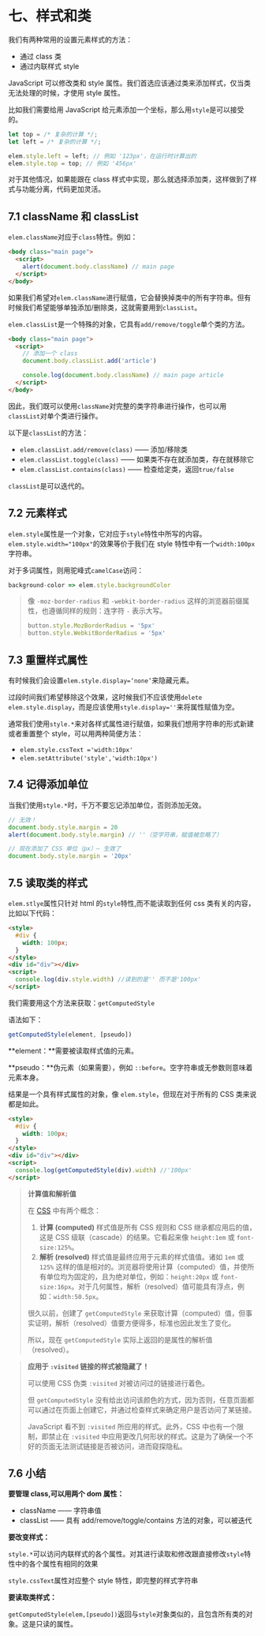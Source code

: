 # 七、样式和类

我们有两种常用的设置元素样式的方法：

- 通过 class 类
- 通过内联样式 style

JavaScript 可以修改类和 style 属性。我们首选应该通过类来添加样式，仅当类无法处理的时候，才使用 style 属性。

比如我们需要给用 JavaScript 给元素添加一个坐标，那么用`style`是可以接受的。

```javascript
let top = /* 复杂的计算 */;
let left = /* 复杂的计算 */;

elem.style.left = left; // 例如 '123px'，在运行时计算出的
elem.style.top = top; // 例如 '456px'
```

对于其他情况，如果能跟在 class 样式中实现，那么就选择添加类，这样做到了样式与功能分离，代码更加灵活。

## 7.1 className 和 classList

`elem.className`对应于`class`特性。例如：

```html
<body class="main page">
  <script>
    alert(document.body.className) // main page
  </script>
</body>
```

如果我们希望对`elem.className`进行赋值，它会替换掉类中的所有字符串。但有时候我们希望能够单独添加/删除类，这就需要用到`classList`。

`elem.classList`是一个特殊的对象，它具有`add/remove/toggle`单个类的方法。

```html
<body class="main page">
  <script>
    // 添加一个 class
    document.body.classList.add('article')

    console.log(document.body.className) // main page article
  </script>
</body>
```

因此，我们既可以使用`className`对完整的类字符串进行操作，也可以用`classList`对单个类进行操作。

以下是`classList`的方法：

- `elem.classList.add/remove(class)` —— 添加/移除类
- `elem.classList.toggle(class)` —— 如果类不存在就添加类，存在就移除它
- `elem.classList.contains(class)` —— 检查给定类，返回`true/false`

`classList`是可以迭代的。

## 7.2 元素样式

`elem.style`属性是一个对象，它对应于`style`特性中所写的内容。`elem.style.width="100px"`的效果等价于我们在 style 特性中有一个`width:100px`字符串。

对于多词属性，则用驼峰式`camelCase`访问：

```javascript
background-color => elem.style.backgroundColor
```

> 像 `-moz-border-radius` 和 `-webkit-border-radius` 这样的浏览器前缀属性，也遵循同样的规则：连字符 `-` 表示大写。
>
> ```javascript
> button.style.MozBorderRadius = '5px'
> button.style.WebkitBorderRadius = '5px'
> ```

## 7.3 重置样式属性

有时候我们会设置`elem.style.display=‘none’`来隐藏元素。

过段时间我们希望移除这个效果，这时候我们不应该使用`delete elem.style.display`，而是应该使用`style.display=''`来将属性赋值为空。

通常我们使用`style.*`来对各样式属性进行赋值，如果我们想用字符串的形式新建或者重置整个 style，可以用两种简便方法：

- `elem.style.cssText ='width:10px'`
- `elem.setAttribute('style','width:10px')`

## 7.4 记得添加单位

当我们使用`style.*`时，千万不要忘记添加单位，否则添加无效。

```javascript
// 无效！
document.body.style.margin = 20
alert(document.body.style.margin) // ''（空字符串，赋值被忽略了）

// 现在添加了 CSS 单位（px）— 生效了
document.body.style.margin = '20px'
```

## 7.5 读取类的样式

`elem.stlye`属性只针对 html 的`style`特性,而不能读取到任何 css 类有关的内容，比如以下代码：

```html
<style>
  #div {
    width: 100px;
  }
</style>
<div id="div"></div>
<script>
  console.log(div.style.width) //读到的是'' 而不是'100px'
</script>
```

我们需要用这个方法来获取：`getComputedStyle`

语法如下：

```javascript
getComputedStyle(element, [pseudo])
```

**element：**需要被读取样式值的元素。

**pseudo：**伪元素（如果需要），例如 `::before`。空字符串或无参数则意味着元素本身。

结果是一个具有样式属性的对象，像 `elem.style`，但现在对于所有的 CSS 类来说都是如此。

```html
<style>
  #div {
    width: 100px;
  }
</style>
<div id="div"></div>
<script>
  console.log(getComputedStyle(div).width) //'100px'
</script>
```

> **计算值和解析值**
>
> 在 [CSS](https://drafts.csswg.org/cssom/#resolved-values) 中有两个概念：
>
> 1. **计算 (computed)** 样式值是所有 CSS 规则和 CSS 继承都应用后的值，这是 CSS 级联（cascade）的结果。它看起来像 `height:1em` 或 `font-size:125%`。
> 2. **解析 (resolved)** 样式值是最终应用于元素的样式值值。诸如 `1em` 或 `125%` 这样的值是相对的。浏览器将使用计算（computed）值，并使所有单位均为固定的，且为绝对单位，例如：`height:20px` 或 `font-size:16px`。对于几何属性，解析（resolved）值可能具有浮点，例如：`width:50.5px`。
>
> 很久以前，创建了 `getComputedStyle` 来获取计算（computed）值，但事实证明，解析（resolved）值要方便得多，标准也因此发生了变化。
>
> 所以，现在 `getComputedStyle` 实际上返回的是属性的解析值（resolved）。

> **应用于 `:visited` 链接的样式被隐藏了！**
>
> 可以使用 CSS 伪类 `:visited` 对被访问过的链接进行着色。
>
> 但 `getComputedStyle` 没有给出访问该颜色的方式，因为否则，任意页面都可以通过在页面上创建它，并通过检查样式来确定用户是否访问了某链接。
>
> JavaScript 看不到 `:visited` 所应用的样式。此外，CSS 中也有一个限制，即禁止在 `:visited` 中应用更改几何形状的样式。这是为了确保一个不好的页面无法测试链接是否被访问，进而窥探隐私。

## 7.6 小结

**要管理 class,可以用两个 dom 属性：**

- className —— 字符串值
- classList —— 具有 add/remove/toggle/contains 方法的对象，可以被迭代

**要改变样式：**

`style.*`可以访问内联样式的各个属性。对其进行读取和修改跟直接修改`style`特性中的各个属性有相同的效果

`style.cssText`属性对应整个 style 特性，即完整的样式字符串

**要读取类样式：**

`getComputedStyle(elem,[pseudo])`返回与`style`对象类似的，且包含所有类的对象。这是只读的属性。
